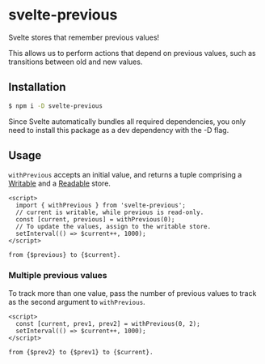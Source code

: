 # svelte-previous

Svelte stores that remember previous values!

This allows us to perform actions that depend on previous values, such as transitions between old and new values.

## Installation

```bash
$ npm i -D svelte-previous
```

Since Svelte automatically bundles all required dependencies, you only need to install this package as a dev dependency with the -D flag.

## Usage

`withPrevious` accepts an initial value, and returns a tuple comprising a [Writable](https://svelte.dev/tutorial/writable-stores) and a [Readable](https://svelte.dev/tutorial/readable-stores) store.

```svelte
<script>
  import { withPrevious } from 'svelte-previous';
  // current is writable, while previous is read-only.
  const [current, previous] = withPrevious(0);
  // To update the values, assign to the writable store.
  setInterval(() => $current++, 1000);
</script>

from {$previous} to {$current}.
```

### Multiple previous values

To track more than one value, pass the number of previous values to track as the second argument to `withPrevious`.

```svelte
<script>
  const [current, prev1, prev2] = withPrevious(0, 2);
  setInterval(() => $current++, 1000);
</script>

from {$prev2} to {$prev1} to {$current}.
```

